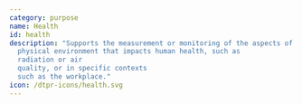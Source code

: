 ```yaml
---
category: purpose
name: Health
id: health
description: "Supports the measurement or monitoring of the aspects of the
  physical environment that impacts human health, such as
  radiation or air
  quality, or in specific contexts
  such as the workplace."
icon: /dtpr-icons/health.svg
---
```


